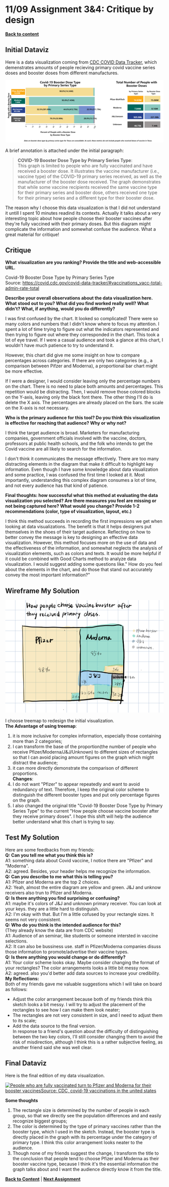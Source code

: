 # 11/09 Assignment 3&4: Critique by design
[**Back to content**](/README.md)  
## Initial Dataviz
Here is a data visualization coming from [CDC COVID Data Tracker](https://covid.cdc.gov/covid-data-tracker/#vaccinations_vacc-total-admin-rate-total), which demenstrates amounts of people recieving primary covid vaccine series doses and booster doses from different manufactures.   
  
![Covid-19 Booster Dose Type by Primary Series Type](/images/Number-of-People-with-Booster-Dose-in-the-U.S.-by-COVID-19-Vaccine-Primary-Series-Chart.png)  
  
A brief annotation is attached under the initial paragraph:  
> **COVID-19 Booster Dose Type by Primary Series Type**:  
> This graph is limited to people who are fully vaccinated and have received a booster dose. It illustrates the vaccine manufacturer (i.e., vaccine type) of the COVID-19 primary series received, as well as the manufacturer of the booster dose received. The graph demonstrates that while some vaccine recipients received the same vaccine type for their primary series and booster dose, others received one type for their primary series and a different type for their booster dose.  
  
The reason why I choose this data visualization is that I did not understand it untill I spent 10 minutes readind its contexts. Actually it talks about a very interesting topic about how people choose their booster vaccines after they're fully vaccined with their primary doses. But this diagram might complicate the information and somewhat confuse the audience. What a great material for critique!  
## Critique
**What visualization are you ranking? Provide the title and web-accessible URL.** 
  
Covid-19 Booster Dose Type by Primary Series Type  
Source: https://covid.cdc.gov/covid-data-tracker/#vaccinations_vacc-total-admin-rate-total  
  
**Describe your overall observations about the data visualization here. What stood out to you? What did you find worked really well? What didn't? What, if anything, would you do differently?**    
  
I was first confused by the chart. It looked so complicated! There were so many colors and numbers that I didn't know where to focus my attention. I spent a lot of time trying to figure out what the indicators represented and then trying to figure out where they corresponded in the chart. This took a lot of eye travel. If I were a casual audience and took a glance at this chart, I wouldn't have much patience to try to understand it.  
  
However, this chart did give me some insight on how to compare percentages across categories. If there are only two categories (e.g., a comparison between Pifzer and Moderna), a proportional bar chart might be more effective.  
  
If I were a designer, I would consider leaving only the percentage numbers on the chart. There is no need to place both amounts and percentages. This repetition would be distracting. Then, I would remove those colored blocks on the Y-axis, leaving only the black font there. The other thing I'll do is delete the X axis. The percentages are already placed on the bars. the scale on the X-axis is not necessary.
  
**Who is the primary audience for this tool? Do you think this visualization is effective for reaching that audience? Why or why not?**  
  
I think the target audience is broad. Marketers for manufacturing companies, government officials involved with the vaccine, doctors, professors at public health schools, and the folk who intends to get the Covid vaccine are all likely to search for the information.  
  
I don't think it communicates the message effectively. There are too many distracting elements in the diagram that make it difficult to highlight key information. Even though I have some knowledge about data visualization and some practice, I was confused the first time I looked at it. Most importantly, understanding this complex diagram consumes a lot of time, and not every audience has that kind of patience.  
  
**Final thoughts: how successful what this method at evaluating the data visualization you selected? Are there measures you feel are missing or not being captured here? What would you change? Provide 1-2 recommendations (color, type of visualization, layout, etc.)**  
  
I think this method succeeds in recording the first impressions we get when looking at data visualizations. The benefit is that it helps designers put themselves in the shoes of their target audience. Reflecting on how to better convey the message is key to designing an effective data visualization. However, this method focuses more on the use of data and the effectiveness of the information, and somewhat neglects the analysis of visualization elements, such as colors and texts. It would be more helpful if it could be combined with Good Charts method to analyze data visualization. I would suggest adding some questions like." How do you feel about the elements in the chart, and do those that stand out accurately convey the most important information?"  
## Wireframe My Solution
  
![Redesign draft](/images/IMG_0352.PNG)  
  
I choose treemap to redesign the initial visualization.  
  **The Advantage of using treemap**:  
1. it is more inclusive for complex information, especially those containing more than 2 categories;
2. I can transform the base of the proportion(the number of people who receive Pfizer/Moderna/J&J/Unknown) to different sizes of rectangles so that I can avoid placing amount figures on the graph which might distract the audience;
3. it can more directly demonstrate the comparison of different proportions.  
**Changes**:
5. I do not want "Pfizer" to appear repeatedly and want to avoid redundancy of text. Therefore, I keep the original color scheme to distinguish the different booster types and put only percentage figures on the graph.
6. I also changed the original title "Covid-19 Booster Dose Type by Primary Series Type" to the current "How people choose vaccine booster after they receive primary doses". I hope this shift will help the audience better understand what this chart is trying to say.
## Test My Solution
Here are some feedbacks from my friends:  
**Q: Can you tell me what you think this is?**   
A1: something data about Covid vaccine, I notice there are "Pfizer" and "Moderna".  
A2: agreed. Besides, your header helps me recognize the information.  
**Q: Can you describe to me what this is telling you?**  
A1: Pfizer and Moderna are the top 2 choices.  
A2: Yeah, almost the entire diagram are yellow and green. J&J and unknow receivers also trun to Pfizer and Moderna.  
**Q: Is there anything you find surprising or confusing?**  
A1: maybe it's colors of J&J and unknown primary receiver. You can look at your keys. they are a little hard to distinguish.   
A2: I'm okay with that. But I'm a little cofused by your rectangle sizes. It seems not very consistent.   
**Q: Who do you think is the intended audience for this?**  
(They already know the data are from CDC website)  
A1: Audience of an seminar, like students or someone intersted in vaccine selections.  
A2: It can also be bussiness use. staff in Pfizer/Moderna companies disuss those information to promote/advertise their vaccine types.  
**Q: Is there anything you would change or do differently?**    
A1: Your color scheme looks okay. Maybe consider changing the format of your rectangles? The color arrangements looks a little bit messy now.  
A2: agreed. also you'd better add data sources to increase your credibility.    
**My Reflections:**     
Both of my friends gave me valuable suggestions which I will take on board as follows:  
* Adjust the color arrangement because both of my friends think this sketch looks a bit messy. I will try to adjust the placement of the rectangles to see how I can make them look neater;
* The rectangles are not very consistent in size, and I need to adjust them to its scale;
* Add the data source to the final version.  
In response to a friend's question about the difficulty of distinguishing between the two key colors, I'll still consider changing them to avoid the risk of misdirection, although I think this is a rather subjective feeling, as another friend said she was well clear.
## Final Dataviz
Here is the final edition of my data visualization. 
<div class='tableauPlaceholder' id='viz1636513049286' style='position: relative'><noscript><a href='#'><img alt='People who are fully vaccinated turn to Pfizer and Moderna for their booster vaccinesSource: CDC, covid-19 vaccinations in the united states ' src='https:&#47;&#47;public.tableau.com&#47;static&#47;images&#47;CD&#47;CDCboosterdata&#47;Sheet1&#47;1_rss.png' style='border: none' /></a></noscript><object class='tableauViz'  style='display:none;'><param name='host_url' value='https%3A%2F%2Fpublic.tableau.com%2F' /> <param name='embed_code_version' value='3' /> <param name='site_root' value='' /><param name='name' value='CDCboosterdata&#47;Sheet1' /><param name='tabs' value='no' /><param name='toolbar' value='yes' /><param name='static_image' value='https:&#47;&#47;public.tableau.com&#47;static&#47;images&#47;CD&#47;CDCboosterdata&#47;Sheet1&#47;1.png' /> <param name='animate_transition' value='yes' /><param name='display_static_image' value='yes' /><param name='display_spinner' value='yes' /><param name='display_overlay' value='yes' /><param name='display_count' value='yes' /><param name='language' value='zh-CN' /><param name='filter' value='publish=yes' />
</object></div>
<script type='text/javascript'>
  var divElement = document.getElementById('viz1636513049286');
  var vizElement = divElement.getElementsByTagName('object')[0];
  vizElement.style.width='100%';vizElement.style.height=(divElement.offsetWidth*0.75)+'px';
  var scriptElement = document.createElement('script');
  scriptElement.src = 'https://public.tableau.com/javascripts/api/viz_v1.js'; 
  vizElement.parentNode.insertBefore(scriptElement, vizElement);
</script>  
   
**Some thoughts**
1. The rectangle size is determined by the number of people in each group, so that we directly see the population differences and and easily recognize biggest groups;
2. The color is determined by the type of primary vaccines rather than the booster type, which I used in the sketch. Instead, the booster type is directly placed in the graph with its percentage under the category of primary type. I think this color arrangement looks neater to the audience. 
3. Though none of my friends suggest the change, I transform the title to the conclusion that people tend to choose Pfizer and Moderna as their booster vaccine type, because I think it's the essential information the graph talks about and I want the audience directly know it from the title.
   
[**Back to Content**](/README.md)  |  [**Next Assignment**](/finalProject_jialux.md)
